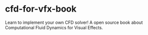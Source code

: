 cfd-for-vfx-book
================

Learn to implement your own CFD solver! A open source book about Computational Fluid Dynamics for Visual Effects.
